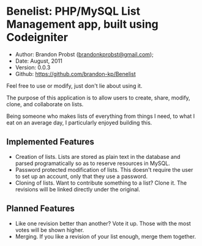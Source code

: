 Benelist: PHP/MySQL List Management app, built using Codeigniter
=================================================================

* Author:  Brandon Probst (<brandonkprobst@gmail.com>);
* Date:    August, 2011
* Version: 0.0.3
* Github:  https://github.com/brandon-kp/Benelist

Feel free to use or modify, just don't lie about using it.

The purpose of this application is to allow users to create, share,
modify, clone, and collaborate on lists. 

Being someone who makes lists of everything from things I need,
to what I eat on an average day, I particularly enjoyed building this.

Implemented Features
---------------------
* Creation of lists. Lists are stored as plain text in the database
  and parsed programatically so as to reserve resources in MySQL.
* Password protected modification of lists. This doesn't require the
  user to set up an account, only that they use a password.
* Cloning of lists. Want to contribute something to a list? Clone it.
  The revisions will be linked directly under the original.

Planned Features
-----------------
* Like one revision better than another? Vote it up. Those with the
  most votes will be shown higher.
* Merging. If you like a revision of your list enough, merge them 
  together.